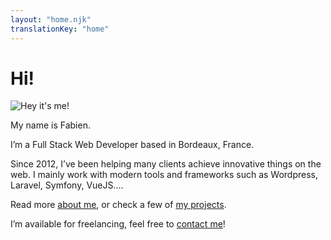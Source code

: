 ```yaml
---
layout: "home.njk"
translationKey: "home"
---
```

# Hi!

![Hey it's me!](/img/me.jpg)

My name is Fabien.

I’m a Full Stack Web Developer  based in Bordeaux, France.

Since 2012, I’ve been helping many clients achieve innovative things on the web. I mainly work with modern tools and frameworks such as Wordpress, Laravel, Symfony, VueJS....

Read more [about me](/about/), or check a few of [my projects](/projects/).

I’m available for freelancing, feel free to [contact me](/about/#contact)!
